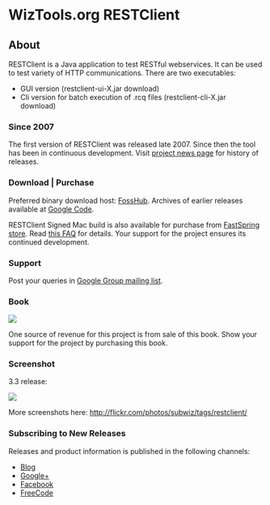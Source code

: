 # WizTools.org RESTClient

## About

RESTClient is a Java application to test RESTful webservices. It can be used to test variety of HTTP communications. There are two executables:

* GUI version (restclient-ui-X.jar download)
* Cli version for batch execution of .rcq files (restclient-cli-X.jar download)

### Since 2007

The first version of RESTClient was released late 2007. Since then the tool has been in continuous development. Visit [project news page](https://github.com/wiztools/rest-client/wiki/News) for history of releases.

### Download | Purchase

Preferred binary download host: [FossHub](http://code.fosshub.com/WizToolsorg-RESTClient/downloads). Archives of earlier releases available at [Google Code](https://code.google.com/p/rest-client/downloads/list).

RESTClient Signed Mac build is also available for purchase from [FastSpring store](http://sites.fastspring.com/wiztools/product/restclient). Read [this FAQ](https://github.com/wiztools/rest-client/wiki/Mac-Build-FAQ) for details. Your support for the project ensures its continued development.

### Support

Post your queries in [Google Group mailing list](https://groups.google.com/forum/#!forum/rest-client).

### Book

[![](http://books.wiztools.org/restclient-book/restclient-book-small.jpg)](http://www.amazon.com/dp/B00KEADQF2?tag=wiztooorg-20)

One source of revenue for this project is from sale of this book. Show your support for the project by purchasing this book.

### Screenshot

3.3 release:

[![](https://farm3.staticflickr.com/2903/14255546511_ae1d25bd25_s.jpg)](https://www.flickr.com/photos/subwiz/14255546511)

More screenshots here: http://flickr.com/photos/subwiz/tags/restclient/

### Subscribing to New Releases

Releases and product information is published in the following channels:

* [Blog](http://blog.wiztools.org/)
* [Google+](https://plus.google.com/b/107749935334365269480/)
* [Facebook](https://www.facebook.com/wiztools.org)
* [FreeCode](http://freecode.com/projects/restclient/)

